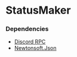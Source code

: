 # StatusMaker
### Dependencies
 - [Discord RPC](https://github.com/Lachee/discord-rpc-csharp)
 - [Newtonsoft.Json](https://github.com/JamesNK/Newtonsoft.Json)